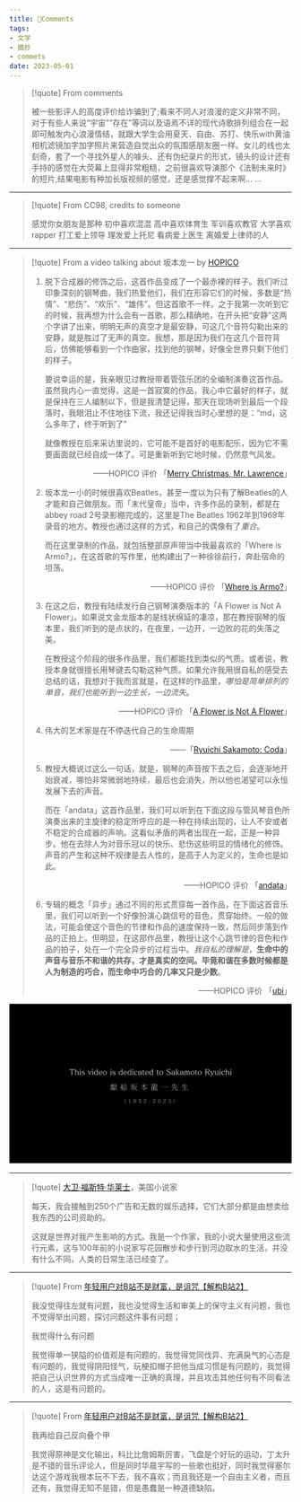 ```yaml
---
title: 🥐Comments
tags:
- 文学
- 摘抄
- commets
date: 2023-05-01
---
```


> [!quote] 
>  From comments
>  
>   被一些影评人的高度评价给诈骗到了;看来不同人对浪漫的定义非常不同，对于有些人来说“宇宙”“存在”等词以及语焉不详的现代诗歌排列组合在一起即可触发内心浪漫情结，就跟大学生会用夏天、自由、苏打、快乐with黄油相机滤镜加字加字照片来营造自觉出众的氛围感朋友圈一样。女儿的线也太刻奇，套了一个寻找外星人的噱头、还有伪纪录片的形式，镜头的设计还有手持的感觉在大荧幕上显得非常粗糙，之前很喜欢导演那个《法制未来时》的短片,结果电影有种加长版视频的感觉，还是感觉撑不起来啊... ...


--- 


 > [!quote] 
> From CC98, credits to someone
> 
> 
>感觉你女朋友是那种 初中喜欢混混 高中喜欢体育生 军训喜欢教官 大学喜欢rapper 打工爱上领导 理发爱上托尼 看病爱上医生 离婚爱上律师的人


--- 



> [!quote] 
> From a video talking about 坂本龙一 by [HOPICO](https://www.bilibili.com/video/BV1pa4y1T7v2/?spm_id_from=333.1007.top_right_bar_window_history.content.click&vd_source=c47136abc78922800b17d6ce79d6e19f) 
> 
> 1. 脱下合成器的修饰之后，这首作品变成了一个最赤裸的样子。我们听过印象深刻的钢琴曲，我们热爱他们，我们在形容它们的时候，多数是“热情”、“悲伤”、“欢乐”、“雄伟”。但这首歌不一样，之于我第一次听到它的时候，我再想为什么会有一首歌，那么精确地，在开头把“安静”这两个字讲了出来，明明无声的真空才是最安静，可这几个音符勾勒出来的安静，就是胜过了无声的真空。我想，那是因为我们在这几个音符背后，仿佛能够看到一个作曲家，找到他的钢琴，好像全世界只剩下他们的样子。
>    
>    要说幸运的是，我亲眼见过教授带着管弦乐团的全编制演奏这首作品。虽然我内心一直觉得，这是一首寂寞的作品，我心中它最好的样子，就是保持在三人编制以下，但是我清楚记得，那天在现场听到最后一个段落时，我眼泪止不住地往下流，我还记得我当时心里想的是：“md，这么多年了，终于听到了”
>    
>    就像教授在后来采访里说的，它可能不是首好的电影配乐，因为它不需要画面就已经自成一体了。可是重新听到它地时候，仍然意气风发。
>    
>    <p style="text-align: right">——HOPICO 评价 「<a href="https://music.apple.com/cn/album/merry-christmas-mr-lawrence-coda/1404842855?i=1404843053">Merry Christmas, Mr. Lawrence</a>」</p>
>    
> 2. 坂本龙一小的时候很喜欢Beatles，甚至一度以为只有了解Beatles的人才能和自己做朋友。而「末代皇帝」当中，许多作品的录制，都是在abbey road 2号录影棚完成的，这里是The Beatles 1962年到1969年录音的地方。教授也通过这样的方式，和自己的偶像有了*重合*。
>    
>    而在这里录制的作品，就包括整部原声带当中我最喜欢的「Where is Armo?」，在这首歌的写作里，他构建出了一种徐徐前行，奔赴宿命的坦荡。
>    
>   <p style="text-align: right">——HOPICO 评价 「<a href="https://music.apple.com/cn/album/where-is-armo/714659119?i=714659278">Where is Armo?</a>」</p>
>
> 3. 在这之后，教授有陆续发行自己钢琴演奏版本的「A Flower is Not A Flower」。如果说文金龙版本的是线状绵延的凄凉，那在教授钢琴的版本里，我们听到的是点状的，在夜里，一边开，一边败的花的失落之美。
>   
>	  在教授这个阶段的很多作品里，我们都能找到类似的气质。或者说，教授本身就很擅长用琴键去勾勒这种气质。如果允许我用很自私的感受去总结的话，我想对于我而言就是，在这样的作品里，*哪怕是简单排列的单音，我们也能听到一边生长，一边流失*。
>
>    <p style="text-align: right">——HOPICO 评价 「<a href="">A Flower is Not A Flower</a>」</p>
>
> 4. 伟大的艺术家是在不停迭代自己的生命周期
>   
> <p style="text-align: right">——「<a href="https://www.imdb.com/title/tt6578572/">Ryuichi Sakamoto: Coda</a>」</p>
>
> 5. 教授大概说过这么一句话，就是，钢琴的声音按下去之后，会逐渐地开始衰减，哪怕非常微弱地持续，最后也会消失，所以他也渴望可以永恒发展下去的声音。
>    
>    而在「andata」这首作品里，我们可以听到在下面这段与管风琴音色所演奏出来的主旋律的稳定所呼应的是一种在持续出现的，让人不安或者不稳定的合成器的声响。这看似矛盾的两者出现在一起，正是一种异步。他在去除人为对音乐冠以的快乐、悲伤这些明显的情绪化的修饰。声音的产生和这种不规律是去人性的，是高于人为定义的，生命也是如此。
>    
>    <p style="text-align: right">——HOPICO 评价 「<a href="https://music.apple.com/cn/album/andata/1507014129?i=1507014130">andata</a>」</p>
>    
>   6.  专辑的概念「异步」通过不同的形式贯穿每一首作品，在下面这首音乐里，我们可以听到一个好像扮演心跳信号的音色，贯穿始终。一般的做法，可能会使这个音色的节律和作品的速度保持一致，然后同步落到作品的正拍上。但明显，在这部作品里，教授让这个心跳节律的音色和作品的拍子，处在一个完全异步的过程当中。*我自私的理解是*，**生命中的声音与音乐不和谐的共存，才是真实的空间。毕竟和谐在多数时候都是人为制造的巧合，而生命中巧合的几率又只是少数**。
> 
> <p style="text-align: right">——HOPICO 评价 「<a href="https://music.apple.com/cn/album/ubi/1507014129?i=1507014136">ubi</a>」</p>
> 

![](文学/句子/attachments/Pasted%20image%2020230409171853.png)


--- 

> [!quote] 
>  [大卫·福斯特·华莱士](https://www.salon.com/1996/03/09/wallace_5/)，美国小说家
>  
>  每天，我会接触到250个广告和无数的娱乐选择，它们大部分都是由想卖给我东西的公司资助的。
>  
>  这就是世界对我产生影响的方式。我是一个作家，我的小说大量使用这些流行元素，这与100年前的小说家写花园散步和步行到河边取水的生活，并没有什么不同，人类的日常生活已经变了。

--- 

> [!quote] 
> From [年轻用户对B站不是财富，是诅咒【解构B站2】](https://www.bilibili.com/video/BV1Hz4y1Y7XS/?spm_id_from=333.337.search-card.all.click&vd_source=c47136abc78922800b17d6ce79d6e19f) 
> 
> 我没觉得往左就有问题，我也没觉得生活和审美上的保守主义有问题，我也不觉得举出问题，探讨问题这件事有问题；
> 
> 我觉得什么有问题
> 
> 我觉得单一狭隘的价值观是有问题的，我觉得党同伐异、充满戾气的心态是有问题的，我觉得阴阳怪气，玩梗扣帽子把他当成习惯是有问题的，我觉得把自己认识世界的方式当成唯一正确的真理，并且攻击其他任何有不同看法的人，这是有问题的。

--- 

> [!quote] 
>  From [年轻用户对B站不是财富，是诅咒【解构B站2】](https://www.bilibili.com/video/BV1Hz4y1Y7XS/?spm_id_from=333.337.search-card.all.click&vd_source=c47136abc78922800b17d6ce79d6e19f) 
>  
>  我再给自己反向叠个甲
>  
>  我觉得原神是文化输出，科比比詹姆斯厉害，飞盘是个好玩的运动，丁太升是不错的音乐评论人，但是同时华晨宇写的一些歌也挺好，同时我觉得塞尔达这个游戏我根本玩不下去，我不喜欢；而且我还是一个自由主义者，而且还有，我觉得无知不是错，但是愚蠢是一种道德缺陷。


